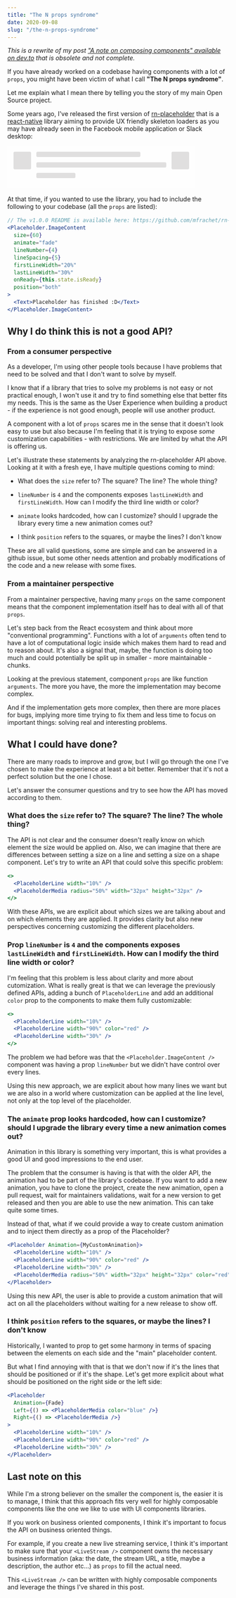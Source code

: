 ```yaml
---
title: "The N props syndrome"
date: 2020-09-08
slug: "/the-n-props-syndrome"
---
```


_This is a rewrite of my post ["A note on composing components" available on dev.to](https://dev.to/mfrachet/a-note-on-composing-components-with-react-5ee4) that is obsolete and not complete._

If you have already worked on a codebase having components with a lot of `props`, you might have been victim of what I call **"The N props syndrome"**.

Let me explain what I mean there by telling you the story of my main Open Source project.

Some years ago, I've released the first version of [rn-placeholder](https://github.com/mfrachet/rn-placeholder) that is a [react-native](https://reactnative.dev/) library aiming to provide UX friendly skeleton loaders as you may have already seen in the Facebook mobile application or Slack desktop:

![rn-placeholder example](./rn-placeholder.gif)

At that time, if you wanted to use the library, you had to include the following to your codebase (all the `props` are listed):

```jsx
// The v1.0.0 README is available here: https://github.com/mfrachet/rn-placeholder/tree/v1.0.0
<Placeholder.ImageContent
  size={60}
  animate="fade"
  lineNumber={4}
  lineSpacing={5}
  firstLineWidth="20%"
  lastLineWidth="30%"
  onReady={this.state.isReady}
  position="both"
>
  <Text>Placeholder has finished :D</Text>
</Placeholder.ImageContent>
```

## Why I do think this is not a good API?

### From a consumer perspective

As a developer, I'm using other people tools because I have problems that need to be solved and that I don't want to solve by myself.

I know that if a library that tries to solve my problems is not easy or not practical enough, I won't use it and try to find something else that better fits my needs. This is the same as the User Experience when building a product - if the experience is not good enough, people will use another product.

A component with a lot of `props` scares me in the sense that it doesn't look easy to use but also because I'm feeling that it is trying to expose _some_ customization capabilities - with restrictions. We are limited by what the API is offering us.

Let's illustrate these statements by analyzing the rn-placeholder API above. Looking at it with a fresh eye, I have multiple questions coming to mind:

- What does the `size` refer to? The square? The line? The whole thing?
- `lineNumber` is `4` and the components exposes `lastLineWidth` and `firstLineWidth`. How can I modify the third line width or color?
- `animate` looks hardcoded, how can I customize? should I upgrade the library every time a new animation comes out?

- I think `position` refers to the squares, or maybe the lines? I don't know

These are all valid questions, some are simple and can be answered in a github issue, but some other needs attention and probably modifications of the code and a new release with some fixes.

### From a maintainer perspective

From a maintainer perspective, having many `props` on the same component means that the component implementation itself has to deal with all of that `props`.

Let's step back from the React ecosystem and think about more "conventional programming". Functions with a lot of `arguments` often tend to have a lot of computational logic inside which makes them hard to read and to reason about. It's also a signal that, maybe, the function is doing too much and could potentially be split up in smaller - more maintainable - chunks.

Looking at the previous statement, component `props` are like function `arguments`. The more you have, the more the implementation may become complex.

And if the implementation gets more complex, then there are more places for bugs, implying more time trying to fix them and less time to focus on important things: solving real and interesting problems.

## What I could have done?

There are many roads to improve and grow, but I will go through the one I've chosen to make the experience at least a bit better. Remember that it's not a perfect solution but the one I chose.

Let's answer the consumer questions and try to see how the API has moved according to them.

### What does the `size` refer to? The square? The line? The whole thing?

The API is not clear and the consumer doesn't really know on which element the size would be applied on. Also, we can imagine that there are differences between setting a size on a line and setting a size on a shape component. Let's try to write an API that could solve this specific problem:

```jsx
<>
  <PlaceholderLine width="10%" />
  <PlaceholderMedia radius="50%" width="32px" height="32px" />
</>
```

With these APIs, we are explicit about which sizes we are talking about and on which elements they are applied. It provides clarity but also new perspectives concerning customizing the different placeholders.

### Prop `lineNumber` is `4` and the components exposes `lastLineWidth` and `firstLineWidth`. How can I modify the third line width or color?

I'm feeling that this problem is less about clarity and more about cutomization. What is really great is that we can leverage the previously defined APIs, adding a bunch of `PlaceholderLine` and add an additional `color` prop to the components to make them fully customizable:

```jsx
<>
  <PlaceholderLine width="10%" />
  <PlaceholderLine width="90%" color="red" />
  <PlaceholderLine width="30%" />
</>
```

The problem we had before was that the `<Placeholder.ImageContent />` component was having a prop `lineNumber` but we didn't have control over every lines.

Using this new approach, we are explicit about how many lines we want but we are also in a world where customization can be applied at the line level, not only at the top level of the placeholder.

### The `animate` prop looks hardcoded, how can I customize? should I upgrade the library every time a new animation comes out?

Animation in this library is something very important, this is what provides a good UI and good impressions to the end user.

The problem that the consumer is having is that with the older API, the animation had to be part of the library's codebase. If you want to add a new animation, you have to clone the project, create the new animation, open a pull request, wait for maintainers validations, wait for a new version to get released and then you are able to use the new animation. This can take quite some times.

Instead of that, what if we could provide a way to create custom animation and to inject them directly as a prop of the Placeholder?

```jsx
<Placeholder Animation={MyCustomAnimation}>
  <PlaceholderLine width="10%" />
  <PlaceholderLine width="90%" color="red" />
  <PlaceholderLine width="30%" />
  <PlaceholderMedia radius="50%" width="32px" height="32px" color="red" />
</Placeholder>
```

Using this new API, the user is able to provide a custom animation that will act on all the placeholders without waiting for a new release to show off.

### I think `position` refers to the squares, or maybe the lines? I don't know

Historically, I wanted to prop to get some harmony in terms of spacing between the elements on each side and the "main" placeholder content.

But what I find annoying with that is that we don't now if it's the lines that should be positioned or if it's the shape. Let's get more explicit about what should be positioned on the right side or the left side:

```jsx
<Placeholder
  Animation={Fade}
  Left={() => <PlaceholderMedia color="blue" />}
  Right={() => <PlaceholderMedia />}
>
  <PlaceholderLine width="10%" />
  <PlaceholderLine width="90%" color="red" />
  <PlaceholderLine width="30%" />
</Placeholder>
```

## Last note on this

While I'm a strong believer on the smaller the component is, the easier it is to manage, I think that this approach fits very well for highly composable components like the one we like to use with UI components libraries.

If you work on business oriented components, I think it's important to focus the API on business oriented things.

For example, if you create a new live streaming service, I think it's important to make sure that your `<LiveStream />` component owns the necessary business information (aka: the date, the stream URL, a title, maybe a description, the author etc...) as `props` to fill the actual need.

This `<LiveStream />` can be written with highly composable components and leverage the things I've shared in this post.
